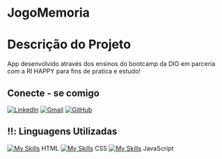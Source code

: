 # JogoMemoria


# Descrição do Projeto


App desenvolvido através dos ensinos do bootcamp da DIO em parceria com a RI HAPPY para fins de pratica e estudo!

## Conecte - se comigo
[![LinkedIn](https://img.shields.io/badge/LinkedIn-0077B5?style=for-the-badge&logo=linkedin&logoColor=white)](https://www.linkedin.com/in/marcelo-silva-99414a222/)
[![Gmail](https://img.shields.io/badge/Gmail-333333?style=for-the-badge&logo=gmail&logoColor=red)](mailto:marceloyan231@gmail.com)
[![GitHub](https://img.shields.io/badge/GitHub-100000?style=for-the-badge&logo=github&logoColor=white)](https://github.com/marcelosilva03)

## ‼️: Linguagens Utilizadas
[![My Skills](https://skillicons.dev/icons?i=html)](https://skillicons.dev) HTML   [![My Skills](https://skillicons.dev/icons?i=css)](https://skillicons.dev) CSS   [![My Skills](https://skillicons.dev/icons?i=js)](https://skillicons.dev) JavaScript
